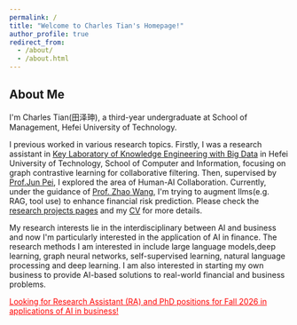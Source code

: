 ```yaml
---
permalink: /
title: "Welcome to Charles Tian's Homepage!"
author_profile: true
redirect_from: 
  - /about/
  - /about.html
---
```


## About Me

I'm Charles Tian(田泽珅), a third-year undergraduate at School of Management, Hefei University of Technology.

I previous worked in various research topics. Firstly, I was a research assistant in [Key Laboratory of Knowledge Engineering with Big Data](https://lab.zhonghuapu.com/) in Hefei University of Technology, School of Computer and Information, focusing on graph contrastive learning for collaborative filtering. Then, supervised by [Prof.Jun Pei](http://www.drpeijun.com/), I explored the area of Human-AI Collaboration. Currently, under the guidance of [Prof. Zhao Wang](https://www.hfut.edu.cn/glxyen/info/1074/1534.htm), I'm trying to augment llms(e.g. RAG, tool use) to enhance financial risk prediction. Please check the [research projects pages]() and my [CV](https://zeshentian.github.io/files/CV.pdf) for more details.

My research interests lie in the interdisciplinary between AI and business and now I'm particularly interested in the application of AI in finance. The research methods I am interested in include large language models,deep learning, graph neural networks, self-supervised learning, natural language processing and deep learning. I am also interested in starting my own business to provide AI-based solutions to real-world financial and business problems.

<span style="color:red;"><u>Looking for Research Assistant (RA) and PhD positions for Fall 2026 in applications of AI in business!</u></span>

